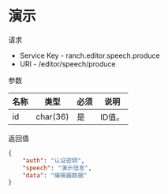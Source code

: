 # 演示

请求
- Service Key - ranch.editor.speech.produce
- URI - /editor/speech/produce

参数

|名称|类型|必须|说明|
|---|---|---|---|
|id|char(36)|是|ID值。|

返回值
```json
{
    "auth": "认证密钥",
    "speech": "演示信息",
    "data": "编辑器数据"
}
```